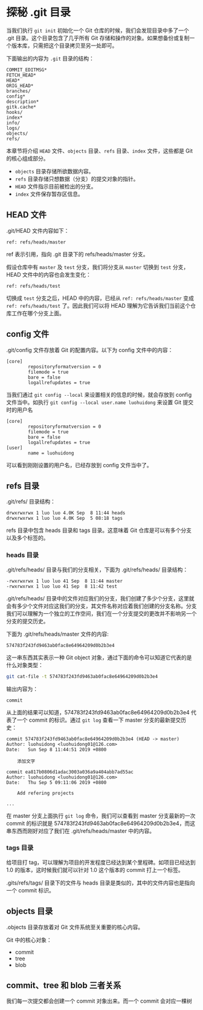# 探秘 .git 目录

当我们执行 `git init` 初始化一个 Git 仓库的时候，我们会发现目录中多了一个 .git 目录。这个目录包含了几乎所有 Git 存储和操作的对象。如果想备份或复制一个版本库，只需把这个目录拷贝至另一处即可。

下面输出的内容为 `.git` 目录的结构：

```plain
COMMIT_EDITMSG*
FETCH_HEAD*
HEAD*
ORIG_HEAD*
branches/
config*
description*
gitk.cache*
hooks/
index*
info/
logs/
objects/
refs/
```

本章节将介绍 `HEAD` 文件、`objects` 目录、`refs` 目录、`index` 文件，这些都是 Git 的核心组成部分。

- `objects` 目录存储所欲数据内容。
- `refs` 目录存储只想数据（分支）的提交对象的指针。
- `HEAD` 文件指示目前被检出的分支。
- `index` 文件保存暂存区信息。

## HEAD 文件

.git/HEAD 文件内容如下：

```plain
ref: refs/heads/master
```

ref 表示引用，指向 .git 目录下的 refs/heads/master 分支。

假设仓库中有 `master` 及 `test` 分支，我们将分支从 `master` 切换到 `test` 分支，HEAD 文件中的内容也会发生变化：

```plain
ref: refs/heads/test
```

切换成 `test` 分支之后，HEAD 中的内容，已经从 `ref: refs/heads/master` 变成 `ref: refs/heads/test` 了。因此我们可以将 HEAD 理解为它告诉我们当前这个仓库工作在哪个分支上面。

## config 文件

.git/config 文件存放着 Git 的配置内容。以下为 config 文件中的内容：

```plain
[core]
        repositoryformatversion = 0
        filemode = true
        bare = false
        logallrefupdates = true
```

当我们通过 `git config --local` 来设置相关的信息的时候，就会存放到 config 文件当中。如执行 `git config --local user.name luohuidong` 来设置 Git 提交时的用户名

```plain
[core]
        repositoryformatversion = 0
        filemode = true
        bare = false
        logallrefupdates = true
[user]
        name = luohuidong
```

可以看到刚刚设置的用户名，已经存放到 config 文件当中了。

## refs 目录

.git/refs/ 目录结构：

```plain
drwxrwxrwx 1 luo luo 4.0K Sep  8 11:44 heads
drwxrwxrwx 1 luo luo 4.0K Sep  5 08:18 tags
```

refs 目录中包含 heads 目录和 tags 目录。这意味着 Git 仓库是可以有多个分支以及多个标签的。

### heads 目录

.git/refs/heads/ 目录与我们的分支相关，下面为 .git/refs/heads/ 目录结构：

```plain
-rwxrwxrwx 1 luo luo 41 Sep  8 11:44 master
-rwxrwxrwx 1 luo luo 41 Sep  8 11:42 test
```

.git/refs/heads/ 目录中的文件对应我们的分支，我们创建了多少个分支，这里就会有多少个文件对应这我们的分支，其文件名称对应着我们创建的分支名称。分支我们可以理解为一个独立的工作空间，我们在一个分支提交的更改并不影响另一个分支的提交历史。

下面为 .git/refs/heads/master 文件的内容:

```plain
574783f243fd9463ab0fac8e64964209d0b2b3e4
```

这一串东西其实表示一种 Git object 对象，通过下面的命令可以知道它代表的是什么对象类型：

```bash
git cat-file -t 574783f243fd9463ab0fac8e64964209d0b2b3e4
```

输出内容为：

```plain
commit
```

从上面的结果可以知道，574783f243fd9463ab0fac8e64964209d0b2b3e4 代表了一个 commit 的标识。通过 `git log` 查看一下 master 分支的最新提交历史：

```plain
commit 574783f243fd9463ab0fac8e64964209d0b2b3e4 (HEAD -> master)
Author: luohuidong <luohuidong01@126.com>
Date:   Sun Sep 8 11:44:51 2019 +0800

    添加文字

commit ea817b0806d1adac3003a036a9a404abb7ad55ac
Author: luohuidong <luohuidong01@126.com>
Date:   Thu Sep 5 09:11:06 2019 +0800

    Add refering projects

...
```

在 master 分支上面执行 `git log` 命令，我们可以查看到 master 分支最新的一次 commit 的标识就是 574783f243fd9463ab0fac8e64964209d0b2b3e4，而这串东西而刚好对应了我们在 .git/refs/heads/master 中的内容。

### tags 目录

给项目打 tag，可以理解为项目的开发程度已经达到某个里程碑。如项目已经达到 1.0 的版本，这时候我们就可以针对 1.0 这个版本的 commit 打上一个标签。

.gits/refs/tags/ 目录下的文件与 heads 目录是类似的，其中的文件内容也是指向一个 commit 标识。

## objects 目录

.objects 目录存放着对 Git 文件系统至关重要的核心内容。

Git 中的核心对象：

- commit
- tree
- blob

## commit、tree 和 blob 三者关系

我们每一次提交都会创建一个 commit 对象出来。而一个 commit 会对应一棵树
